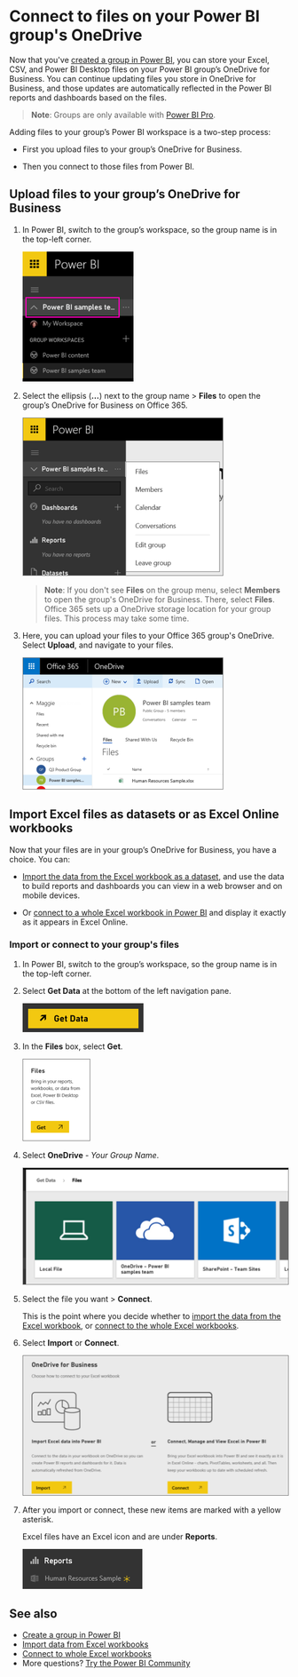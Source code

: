 <properties 
   pageTitle="Connect to files on your Power BI group's OneDrive"
   description="Read about storing and connecting to your Excel, CSV, and Power BI Desktop files on your group’s OneDrive for Business."
   services="powerbi" 
   documentationCenter="" 
   authors="ajayan" 
   manager="erikre" 
   backup="maggiesMSFT"
   editor=""
   tags=""
   qualityFocus="no"
   qualityDate=""/>
 
<tags
   ms.service="powerbi"
   ms.devlang="NA"
   ms.topic="article"
   ms.tgt_pltfrm="NA"
   ms.workload="powerbi"
   ms.date="01/23/2017"
   ms.author="ajayan"/>

# Connect to files on your Power BI group's OneDrive

Now that you've [created a group in Power BI](powerbi-service-create-a-group-in-power-bi.md), you can store your Excel, CSV, and Power BI Desktop files on your Power BI group’s OneDrive for Business. You can continue updating files you store in OneDrive for Business, and those updates are automatically reflected in the Power BI reports and dashboards based on the files. 

>**Note**: Groups are only available with [Power BI Pro](powerbi-power-bi-pro-content-what-is-it.md).

Adding files to your group’s Power BI workspace is a two-step process: 

-    First you upload files to your group’s OneDrive for Business.

-   Then you connect to those files from Power BI.

## Upload files to your group’s OneDrive for Business

1.  In Power BI, switch to the group’s workspace, so the group name is in the top-left corner. 

    ![](media/powerbi-service-connect-to-files-on-your-groups-onedrive-for-business/PBI_GrpWkspaceAdmin.png)

2.  Select the ellipsis (**…**) next to the group name \> **Files** to open the group’s OneDrive for Business on Office 365.

    ![](media/powerbi-service-connect-to-files-on-your-groups-onedrive-for-business/PBI_GrpWkspaceFiles.png)

    >**Note**: If you don't see **Files** on the group menu, select **Members** to open the group's OneDrive for Business. There, select **Files**. Office 365 sets up a OneDrive storage location for your group files. This process may take some time. 

3.  Here, you can upload your files to your Office 365 group's OneDrive. Select **Upload**, and navigate to your files.

    ![](media/powerbi-service-connect-to-files-on-your-groups-onedrive-for-business/PBI_GrpFilesOneDrive.png)


## Import Excel files as datasets or as Excel Online workbooks

Now that your files are in your group’s OneDrive for Business, you have a choice. You can: 

-   [Import the data from the Excel workbook as a dataset](powerbi-service-get-data-from-files.md), and use the data to build reports and dashboards you can view in a web browser and on mobile devices.

-   Or [connect to a whole Excel workbook in Power BI](powerbi-bring-in-whole-excel-files.md) and display it exactly as it appears in Excel Online.

### Import or connect to your group's files

1.  In Power BI, switch to the group’s workspace, so the group name is in the top-left corner. 

2.  Select **Get Data** at the bottom of the left navigation pane. 

    ![](media/powerbi-service-connect-to-files-on-your-groups-onedrive-for-business/PBI_GetData.png)


3.  In the **Files** box, select **Get**.

    ![](media/powerbi-service-connect-to-files-on-your-groups-onedrive-for-business/PBI_GetFiles.png)

4. Select **OneDrive** - *Your Group Name*.

    ![](media/powerbi-service-connect-to-files-on-your-groups-onedrive-for-business/pbi_grp_one_drive_shrpt.png)

5. Select the file you want > **Connect**.

    This is the point where you decide whether to [import the data from the Excel workbook](powerbi-service-get-data-from-files.md), or [connect to the whole Excel workbooks](powerbi-bring-in-whole-excel-files.md).

7. Select **Import** or **Connect**.

    ![](media/powerbi-service-connect-to-files-on-your-groups-onedrive-for-business/PBI_ImportExcelDataOrWholeCrop.png)

8. After you import or connect, these new items are marked with a yellow asterisk.  

    Excel files have an Excel icon and are under **Reports**.

    ![](media/powerbi-service-connect-to-files-on-your-groups-onedrive-for-business/pbi_excel_file.png)

## See also
- [Create a group in Power BI](powerbi-service-create-a-group-in-power-bi.md)
- [Import data from Excel workbooks](powerbi-service-get-data-from-files.md)
- [Connect to whole Excel workbooks](powerbi-bring-in-whole-excel-files.md)
- More questions? [Try the Power BI Community](http://community.powerbi.com/)
